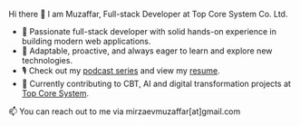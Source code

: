 Hi there 👋 I am Muzaffar, Full-stack Developer at Top Core System Co. Ltd.

- 🚀 Passionate full-stack developer with solid hands-on experience in building modern web applications.
- 🎯 Adaptable, proactive, and always eager to learn and explore new technologies.
- 🎙️ Check out my [podcast series](https://www.youtube.com/@mirzaev_muzaffar) and view my [resume](http://www.mirzaevmuzaffar.uz/JosephResume.pdf).
- 💼 Currently contributing to CBT, AI and digital transformation projects at [Top Core System](https://topcore.co.kr/).

📫 You can reach out to me via mirzaevmuzaffar[at]gmail.com
